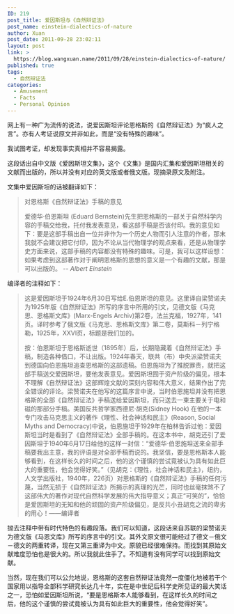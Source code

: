 ```yaml
---
ID: 219
post_title: 爱因斯坦与《自然辩证法》
post_name: einstein-dialectics-of-nature
author: Xuan
post_date: 2011-09-28 23:02:11
layout: post
link: >
  https://blog.wangxuan.name/2011/09/28/einstein-dialectics-of-nature/
published: true
tags:
  - 自然辩证法
categories:
  - Amusement
  - Facts
  - Personal Opinion
---
```

网上有一种广为流传的说法，说爱因斯坦评论恩格斯的《自然辩证法》为“疯人之言”。亦有人考证说原文并非如此，而是“没有特殊的趣味”。

我试图考证，却发现事实真相并不容易揭露。

这段话出自中文版《爱因斯坦文集》，这个《文集》是国内汇集和爱因斯坦相关的文献而出版的，所以并没有对应的英文版或者俄文版。现摘录原文及附注。

文集中爱因斯坦的话被翻译如下：

> 对恩格斯《自然辩证法》手稿的意见
> 
> 爱德华·伯恩斯坦 (Eduard Bernstein)先生把恩格斯的一部关于自然科学内容的手稿交给我，托付我发表意见，看这部手稿是否该付印。我的意见如下：要是这部手稿出自一位并非作为一个历史人物而引人注意的作者，那末我就不会建议把它付印，因为不论从当代物理学的观点来看，还是从物理学史方面来说，这部手稿的内容都没有特殊的趣味。可是，我可以这样设想：如果考虑到这部著作对于阐明恩格斯的思想的意义是一个有趣的文献，那是可以出版的。
> -- <cite> Albert Einstein </cite>

编译者的注释如下：

> 这是爱因斯坦于1924年6月30日写给E.伯恩斯坦的意见。这里译自梁赞诺夫为1925年版《自然辩证法》所写的序言中所用的引文，见德文版《马克思、恩格斯文库》(Marx-Engels Archiv)第2卷，法兰克福，1927年，141页。译时参考了俄文版《马克思、恩格斯文库》第二卷，莫斯科－列宁格勒，1925年，XXVI页，标题是我们加的。
> 
> 按：伯恩斯坦于恩格斯逝世（1895年）后，长期隐藏着《自然辩证法》手稿，制造各种借口，不让出版。1924年春天，联共（布）中央派梁赞诺夫到德国向伯恩施坦追查恩格斯的这部遗稿。伯恩施坦为了推脱罪责，就把这部手稿送交爱因斯坦，要他发表意见。爱因斯坦囿于资产阶级的偏见，根本不理解《自然辩证法》这部辉煌文献的深刻内容和伟大意义，结果作出了完全错误的评论。梁赞诺夫在他写的这篇序言中说，当时伯恩施坦并没有把恩格斯的全部《自然辩证法》手稿送给爱因斯坦，而只送去一束主要关于电和磁的那部分手稿。美国反共哲学家西德尼·胡克(Sidney Hook) 在他的一本专门攻击马克思主义的著作《理性、社会神话和民主》(Reason, Social Myths and Democracy)中说，伯恩施坦于1929年在柏林告诉过他：爱因斯坦当时是看到了《自然辩证法》全部手稿的。在这本书中，胡克还引了爱因斯坦于1940年6月17日给他的这样一封信：“爱德华·伯恩施坦送来全部手稿要我出主意，我的评语是对全部手稿而说的。我坚信，要是恩格斯本人能够看到，在这样长久的时间之后，他的这个谨慎的尝试竟被认为具有如此巨大的重要性，他会觉得好笑。”（见胡克：《理性，社会神话和民主》，纽约，人文学出版社，1940年，226页）对恩格斯的《自然辩证法》手稿的任何污蔑，当然无损于《自然辩证法》所揭示的真理的光芒，同时也丝毫抹煞不了这部伟大的著作对现代自然科学发展的伟大指导意义；真正“可笑的”，恰恰是爱因斯坦的无知和他的顽固的资产阶级偏见，是反共小丑胡克之流的卑劣的用心！——编译者

抛去注释中带有时代特色的有趣段落。我们可以知道，这段话来自苏联的梁赞诺夫为德文版《马恩文库》所写的序言中的引文。其外文原文很可能经过了德文－俄文－德文的两重转译，现在又第三重译为中文。原貌已经很难保持。而找到其原始文献难度恐怕也是很大的。所以我就此住手了。不知道有没有同学可以找到原始文献。

当然，现在我们可以公允地说，恩格斯的这套自然辩证法竟然一度僵化地被若干个国家用以指导全部科学研究长达几十年，实在是中世纪后科学史所见证的最大笑话之一，恐怕如爱因斯坦所说，“要是恩格斯本人能够看到，在这样长久的时间之后，他的这个谨慎的尝试竟被认为具有如此巨大的重要性，他会觉得好笑”。
